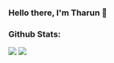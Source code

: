 ### Hello there, I'm Tharun 👋

<!--
**TeslaLord/TeslaLord** is a ✨ _special_ ✨ repository because its `README.md` (this file) appears on your GitHub profile.

Here are some ideas to get you started:

- 🔭 I’m currently working on ...
- 🌱 I’m currently learning ...
- 👯 I’m looking to collaborate on ...
- 🤔 I’m looking for help with ...
- 💬 Ask me about ...
- 📫 How to reach me: ...
- 😄 Pronouns: ...
- ⚡ Fun fact: ...
-->

### Github Stats:

<img src="https://github-readme-stats.vercel.app/api?username=teslalord&show_icons=true&include_all_commits=true&theme=radical" />
<img src="https://github-readme-stats.vercel.app/api/top-langs/?username=teslalord&layout=compact&theme=radical" />

